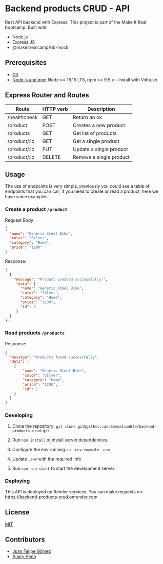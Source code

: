 # Backend products CRUD - API
Rest API backend with Express. This project is part of the Make It Real bootcamp. Built with:

- Node.js
- Express JS
- @makeitrealcamp/db-mock

## Prerequisites

- [Git](https://git-scm.com/downloads)
- [Node.js and npm](https://nodejs.org) Node >= 18.15 LTS, npm >= 9.5.x - Install with Volta.sh

## Express Router and Routes

| Route        | HTTP verb | Description          |
|--------------|-----------|-------------------------|
| /healthcheck | GET       | Return an ok            |
| /product     | POST      | Creates a new product   |
| /products    | GET       | Get list of products    |
| /product/:id | GET       | Get a single product    |
| /product/:id | PUT       | Update a single product |
| /product/:id | DELETE    | Remove a single product |

## Usage

The use of endpoints is very simple, previously you could see a table of endpoints that you can call, if you need to create or read a product, here we have some examples.

### Create a **product** `/product`

Request Body:

```json
{
  "name": "Generic Steel Bike",
  "color": "Silver",
  "category": "Home",
  "price": "1200"
}
```

Response:

```json
{
  {
    "message": "Product created successfully!",
     "data": {
       "name": "Generic Steel Bike",
       "color": "Silver",
       "category": "Home",
       "price": "1200",
       "id": 3
     }
  }
}
```

### Read **products** `/products`

Response:

```json
{
  "message": "Products found successfully",
  "data": [
    {
        "name": "Generic Steel Bike",
        "color": "Silver",
        "category": "Home",
        "price": "1200",
        "id": 1
    }
  ]
}
```


### Developing

1. Clone the repository: `git clone git@github.com:GomezJuanEfe/backend-products-crud.git`

2. Run `npm install` to install server dependencies.

3. Configure the env running `cp .env.example .env`

4. Update `.env` with the required info

5. Run `npm run start` to start the development server.

### Deploying

This API is deployed on Render services. You can make requests on: 
https://backend-products-crud.onrender.com

## License

[MIT](LICENSE)

## Contributors

- [Juan Felipe Gómez](https://github.com/GomezJuanEfe)
- [Andry Peña](https://github.com/andrystylist)

